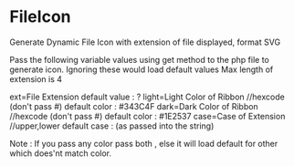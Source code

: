 # FileIcon
Generate Dynamic File Icon with extension of file displayed, format SVG

Pass the following variable values using get method to the php file to generate icon.
Ignoring these would load default values
Max length of extension is 4

ext=File Extension default value : ?
light=Light Color of Ribbon //hexcode (don't pass #) default color : #343C4F
dark=Dark Color of Ribbon //hexcode (don't pass #) default color : #1E2537
case=Case of Extension //upper,lower default case : (as passed into the string)

Note :
If you pass any color pass both , else it will load default for other which does'nt match color.
